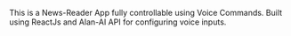 This is a News-Reader App fully controllable using Voice Commands.
Built using ReactJs and Alan-AI API for configuring voice inputs.
